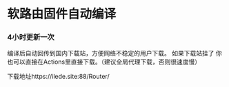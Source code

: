 # 软路由固件自动编译

### 4小时更新一次
编译后自动回传到国内下载站，方便网络不稳定的用户下载。
如果下载站挂了 你也可以直接在Actions里直接下载。（建议全局代理下载，否则很速度慢）

下载地址https://ilede.site:88/Router/
